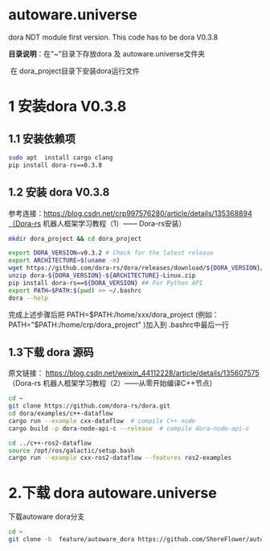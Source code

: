 # autoware.universe

dora NDT module first version.  This code has to be dora V0.3.8

**目录说明**：在“~”目录下存放dora 及 autoware.universe文件夹

​                     在 dora_project目录下安装dora运行文件

# 1  安装dora V0.3.8

## 1.1 安装依赖项
```bash
sudo apt  install cargo clang
pip install dora-rs==0.3.8
```
## 1.2 安装 dora V0.3.8   
参考连接：https://blog.csdn.net/crp997576280/article/details/135368894（Dora-rs 机器人框架学习教程（1）—— Dora-rs安装）

```bash
mkdir dora_project && cd dora_project

export DORA_VERSION=v0.3.2 # Check for the latest release
export ARCHITECTURE=$(uname -m)
wget https://github.com/dora-rs/dora/releases/download/${DORA_VERSION}/dora-${DORA_VERSION}-${ARCHITECTURE}-Linux.zip
unzip dora-${DORA_VERSION}-${ARCHITECTURE}-Linux.zip
pip install dora-rs==${DORA_VERSION} ## For Python API
export PATH=$PATH:$(pwd) >> ~/.bashrc
dora --help
```

完成上述步骤后把 PATH=$PATH:/home/xxx/dora_project  (例如：PATH="$PATH:/home/crp/dora_project" )加入到 .bashrc中最后一行


## 1.3下载 dora 源码       

原文链接： https://blog.csdn.net/weixin_44112228/article/details/135607575 （Dora-rs 机器人框架学习教程（2）——从零开始编译C++节点）


```bash
cd ~
git clone https://github.com/dora-rs/dora.git
cd dora/examples/c++-dataflow
cargo run --example cxx-dataflow  # compile C++ node
cargo build -p dora-node-api-c --release  # compile dora-node-api-c 

cd ../c++-ros2-dataflow
source /opt/ros/galactic/setup.bash
cargo run --example cxx-ros2-dataflow --features ros2-examples
```
# 2.下载 dora autoware.universe

下载autoware dora分支

```bash
cd ~
git clone -b  feature/autoware_dora https://github.com/ShoreFlower/autoware.universe.git
```

 
